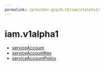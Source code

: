 ```yaml
---
permalink: /provider-gcp/0.19/iam/v1alpha1/
---
```


# iam.v1alpha1



* [serviceAccount](serviceAccount.md)
* [serviceAccountKey](serviceAccountKey.md)
* [serviceAccountPolicy](serviceAccountPolicy.md)
